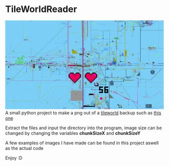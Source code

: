 # TileWorldReader
![Wallpaper](https://github.com/Squaresweets/TileWorldReader/blob/main/Wallpaper.png)
A small python project to make a png out of a [tileworld](https://tileworld.org) backup such as [this one](https://tileworld.org/world2.zip)

Extract the files and input the directory into the program, image size can be changed by changing the variables **chunkSizeX** and **chunkSizeY**

A few examples of images I have made can be found in this project aswell as the actual code

Enjoy :D
